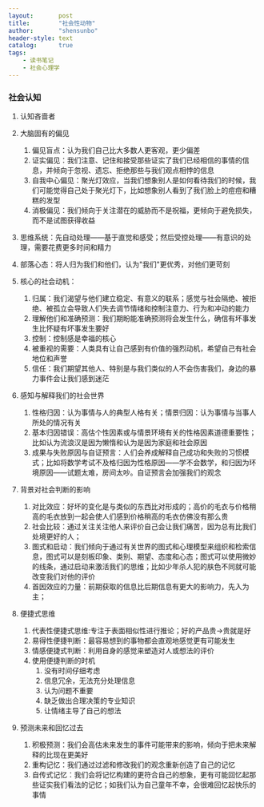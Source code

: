 ```yaml
---
layout:       post
title:        "社会性动物"
author:       "shensunbo"
header-style: text
catalog:      true
tags:
    - 读书笔记
    - 社会心理学 
---
```

### 社会认知  
1. 认知吝啬者  
2. 大脑固有的偏见 
   1. 偏见盲点：认为我们自己比大多数人更客观，更少偏差
   2. 证实偏见：我们注意、记住和接受那些证实了我们已经相信的事情的信息，并倾向于忽视、遗忘、拒绝那些与我们观点相悖的信息
   3. 自我中心偏见：聚光灯效应，当我们想象别人是如何看待我们的时候，我们可能觉得自己处于聚光灯下，比如想象别人看到了我们脸上的痘痘和糟糕的发型
   4. 消极偏见：我们倾向于关注潜在的威胁而不是祝福，更倾向于避免损失，而不是试图获得收益

3. 思维系统：先自动处理——基于直觉和感受；然后受控处理——有意识的处理，需要花费更多时间和精力
4. 部落心态：将人归为我们和他们，认为"我们"更优秀，对他们更苛刻
5. 核心的社会动机：
   1. 归属：我们渴望与他们建立稳定、有意义的联系；感觉与社会隔绝、被拒绝、被孤立会导致人们失去调节情绪和控制注意力、行为和冲动的能力
   2. 理解他们和准确预测：我们期盼能准确预测将会发生什么，确信有坏事发生比怀疑有坏事发生要好
   3. 控制：控制感是幸福的核心
   4. 被重视的需要：人类具有让自己感到有价值的强烈动机，希望自己有社会地位和声誉
   5. 信任：我们期望其他人、特别是与我们类似的人不会伤害我们，身边的暴力事件会让我们感到迷茫
6. 感知与解释我们的社会世界
   1. 性格归因：认为事情与人的典型人格有关；情景归因：认为事情与当事人所处的情况有关
   2. 基本归因错误：高估个性因素或与情景环境有关的性格因素道德重要性；比如认为流浪汉是因为懒惰和认为是因为家庭和社会原因
   3. 成果与失败原因与自证预言：人们会养成解释自己成功和失败的习惯模式；比如将数学考试不及格归因为性格原因——学不会数学，和归因为环境原因——试题太难，房间太吵。自证预言会加强我们的观念
7. 背景对社会判断的影响
   1. 对比效应：好坏的变化是与类似的东西比对形成的；高价的毛衣与价格稍高的毛衣放到一起会使人们感到价格稍高的毛衣仿佛没有那么贵
   2. 社会比较：通过关注关注他人来评价自己会让我们痛苦，因为总有比我们处境更好的人；
   3. 图式和启动：我们倾向于通过有关世界的图式和心理模型来组织和检索信息，图式可以是刻板印象、类别、期望、态度和心态；图式可以使用微妙的线条，通过启动来激活我们的思维；比如少年杀人犯的肤色不同就可能改变我们对他的评价
   4. 首因效应的力量：前期获取的信息比后期信息有更大的影响力，先入为主；

8. 便捷式思维
   1. 代表性便捷式思维:专注于表面相似性进行推论；好的产品贵->贵就是好
   2. 易得性便捷判断：最容易想到的事物都会直观地感觉更有可能发生
   3. 情感便捷式判断：利用自身的感觉来塑造对人或想法的评价
   4. 使用便捷判断的时机
      1. 没有时间仔细考虑
      2. 信息冗余，无法充分处理信息
      3. 认为问题不重要
      4. 缺乏做出合理决策的专业知识
      5. 让情绪主导了自己的想法

9. 预测未来和回忆过去
   1.  积极预测：我们会高估未来发生的事件可能带来的影响，倾向于把未来解释的比现在更美好
   2.  重构记忆：我们通过过滤和修改我们的观念重新创造了自己的记忆
   3.  自传式记忆：我们会将记忆构建的更符合自己的想象，更有可能回忆起那些证实我们看法的记忆；如我们认为自己童年不幸，会很难回忆起快乐的事情